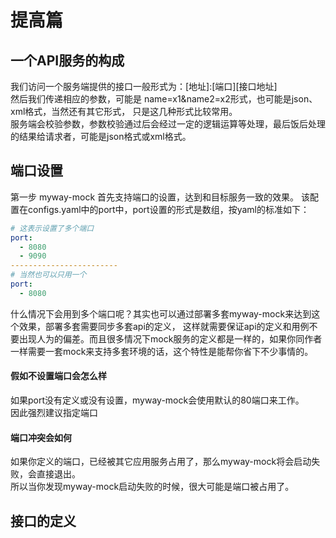# 提高篇
## 一个API服务的构成
我们访问一个服务端提供的接口一般形式为：[地址]:[端口]\[接口地址]  
然后我们传递相应的参数，可能是 name=x1&name2=x2形式，也可能是json、xml格式，当然还有其它形式，
只是这几种形式比较常用。  
服务端会校验参数，参数校验通过后会经过一定的逻辑运算等处理，最后饭后处理的结果给请求者，可能是json格式或xml格式。  
## 端口设置
第一步 myway-mock 首先支持端口的设置，达到和目标服务一致的效果。
该配置在configs.yaml中的port中，port设置的形式是数组，按yaml的标准如下：
```yaml
# 这表示设置了多个端口
port:
  - 8080
  - 9090
------------------------
# 当然也可以只用一个
port:
  - 8080
```
什么情况下会用到多个端口呢？其实也可以通过部署多套myway-mock来达到这个效果，部署多套需要同步多套api的定义，
这样就需要保证api的定义和用例不要出现人为的偏差。而且很多情况下mock服务的定义都是一样的，如果你同作者一样需要一套mock来支持多套环境的话，这个特性是能帮你省下不少事情的。
#### 假如不设置端口会怎么样
如果port没有定义或没有设置，myway-mock会使用默认的80端口来工作。  
因此强烈建议指定端口
#### 端口冲突会如何
如果你定义的端口，已经被其它应用服务占用了，那么myway-mock将会启动失败，会直接退出。  
所以当你发现myway-mock启动失败的时候，很大可能是端口被占用了。
## 接口的定义

